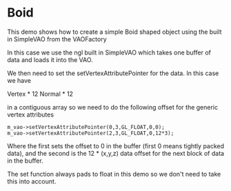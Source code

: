 # Boid
This demo shows how to create a simple Boid shaped object using the built in SimpleVAO from the VAOFactory

In this case we use the ngl built in SimpleVAO which takes one buffer of data and loads it into the VAO.

We then need to set the setVertexAttributePointer for the data. In this case we have

Vertex * 12
Normal * 12

in a contiguous array so we need to do the following offset for the generic vertex attributes
```
m_vao->setVertexAttributePointer(0,3,GL_FLOAT,0,0);
m_vao->setVertexAttributePointer(2,3,GL_FLOAT,0,12*3);
```
Where the first sets the offset to 0 in the buffer (first 0 means tightly packed data), and the second is the 12 * (x,y,z) data offset for the next block of data in the buffer.

The set function always pads to float in this demo so we don't need to take this into account.
